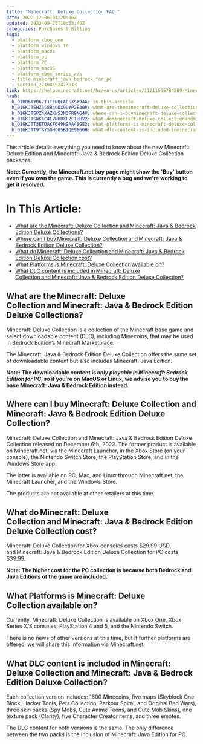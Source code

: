 ```yaml
---
title: "Minecraft: Deluxe Collection FAQ "
date: 2022-12-06T04:20:36Z
updated: 2023-09-25T18:53:49Z
categories: Purchases & Billing
tags:
  - platform_xbox_one
  - platform_windows_10
  - platform_macos
  - platform_pc
  - platform_PC
  - platform_macOS
  - platform_xbox_series_x/s
  - title_minecraft_java_bedrock_for_pc
  - section_27194152473613
link: https://help.minecraft.net/hc/en-us/articles/11211565784589-Minecraft-Deluxe-Collection-FAQ
hash:
  h_01HB6TYB67T1TFNQFAESXSX9AA: in-this-article
  h_01GKJTSHZ5C8B4GDX9GYP2E30V: what-are-theminecraft-deluxe-collectionandminecraft-java--bedrock-edition-deluxe-collections
  h_01GKJTSPZ4XAZKNS3N3FR9NG4V: where-can-i-buyminecraft-deluxe-collection-and-minecraft-java--bedrock-edition-deluxe-collection
  h_01GKJTSWKFC4EVNHRXFZF1HHV2: what-dominecraft-deluxe-collectionandminecraft-java--bedrock-edition-deluxe-collectioncost
  h_01GKJTT3ETDAKF649H9AA4SGE3: what-platforms-is-minecraft-deluxe-collectionavailable-on
  h_01GKJTT9TSYSQHC05B1QE9E6GH: what-dlc-content-is-included-inminecraft-deluxe-collectionandminecraft-java--bedrock-edition-deluxe-collection
---
```


This article details everything you need to know about the new Minecraft: Deluxe Edition and Minecraft: Java & Bedrock Edition Deluxe Collection packages. 

**Note: Currently, the Minecraft.net buy page might show the 'Buy' button even if you own the game. This is currently a bug and we're working to get it resolved.**

# In This Article:

- [What are the Minecraft: Deluxe Collection and Minecraft: Java & Bedrock Edition Deluxe Collections?](#what-are-theminecraft-deluxe-collectionandminecraft-java--bedrock-edition-deluxe-collections)
- [Where can I buy Minecraft: Deluxe Collection and Minecraft: Java & Bedrock Edition Deluxe Collection?](#where-can-i-buyminecraft-deluxe-collection-and-minecraft-java--bedrock-edition-deluxe-collection)
- [What do Minecraft: Deluxe Collection and Minecraft: Java & Bedrock Edition Deluxe Collection cost?](#what-dominecraft-deluxe-collectionandminecraft-java--bedrock-edition-deluxe-collectioncost)
- [What Platforms is Minecraft: Deluxe Collection available on?](#what-platforms-is-minecraft-deluxe-collectionavailable-on)
- [What DLC content is included in Minecraft: Deluxe Collection and Minecraft: Java & Bedrock Edition Deluxe Collection?](#what-dlc-content-is-included-inminecraft-deluxe-collectionandminecraft-java--bedrock-edition-deluxe-collection)

## What are the Minecraft: Deluxe Collection and Minecraft: Java & Bedrock Edition Deluxe Collections?

Minecraft: Deluxe Collection is a collection of the Minecraft base game and select downloadable content (DLC), including Minecoins, that may be used in Bedrock Edition’s Minecraft Marketplace.

The Minecraft: Java & Bedrock Edition Deluxe Collection offers the same set of downloadable content but also includes Minecraft: Java Edition.

**Note: The downloadable content is *only playable in Minecraft: Bedrock Edition for PC*, so if you’re on MacOS or Linux, we advise you to buy the base Minecraft: Java & Bedrock Edition instead.**

## Where can I buy Minecraft: Deluxe Collection and Minecraft: Java & Bedrock Edition Deluxe Collection?

Minecraft: Deluxe Collection and Minecraft: Java & Bedrock Edition Deluxe Collection released on December 6th, 2022. The former product is available on Minecraft.net, via the Minecraft Launcher, in the Xbox Store (on your console), the Nintendo Switch Store, the PlayStation Store, and in the Windows Store app.

The latter is available on PC, Mac, and Linux through Minecraft.net, the Minecraft Launcher, and the Windows Store.

The products are not available at other retailers at this time.

## What do Minecraft: Deluxe Collection and Minecraft: Java & Bedrock Edition Deluxe Collection cost?

Minecraft: Deluxe Collection for Xbox consoles costs \$29.99 USD, and Minecraft: Java & Bedrock Edition Deluxe Collection for PC costs \$39.99.

**Note: The higher cost for the PC collection is because both Bedrock and Java Editions of the game are included.**

## What Platforms is Minecraft: Deluxe Collection available on?

Currently, Minecraft: Deluxe Collection is available on Xbox One, Xbox Series X/S consoles, PlayStation 4 and 5, and the Nintendo Switch.

There is no news of other versions at this time, but if further platforms are offered, we will share this information via Minecraft.net.

## What DLC content is included in Minecraft: Deluxe Collection and Minecraft: Java & Bedrock Edition Deluxe Collection?

Each collection version includes: 1600 Minecoins, five maps (Skyblock One Block, Hacker Tools, Pets Collection, Parkour Spiral, and Original Bed Wars), three skin packs (Spy Mobs, Cute Anime Teens, and Cute Mob Skins), one texture pack (Clarity), five Character Creator items, and three emotes. 

The DLC content for both versions is the same. The only difference between the two packs is the inclusion of Minecraft: Java Edition for PC.
